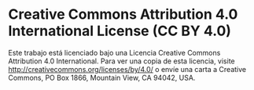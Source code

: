# Creative Commons Attribution 4.0 International License (CC BY 4.0)

Este trabajo está licenciado bajo una Licencia Creative Commons Attribution 4.0 International.
Para ver una copia de esta licencia, visite http://creativecommons.org/licenses/by/4.0/ o envíe una carta a Creative Commons, PO Box 1866, Mountain View, CA 94042, USA.
